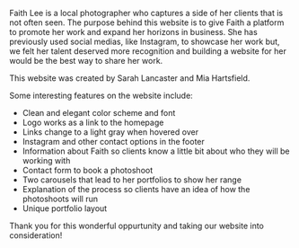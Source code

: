 Faith Lee is a local photographer who captures a side of her clients that is not often seen. The purpose behind this website is to give Faith a platform to promote her work and expand her horizons in business. She has previously used social medias, like Instagram, to showcase her work but, we felt her talent deserved more recognition and building a website for her would be the best way to share her work.
<p>This website was created by Sarah Lancaster and Mia Hartsfield.</p>
<p>Some interesting features on the website include:</p>
<ul>
  <li>Clean and elegant color scheme and font</li>
  <li>Logo works as a link to the homepage</li>
  <li>Links change to a light gray when hovered over</li>
  <li>Instagram and other contact options in the footer</li>
  <li>Information about Faith so clients know a little bit about who they will be working with</li>
  <li>Contact form to book a photoshoot</li>
  <li>Two carousels that lead to her portfolios to show her range</li>
  <li>Explanation of the process so clients have an idea of how the photoshoots will run</li>
  <li>Unique portfolio layout</li>
  </ul>
<p>Thank you for this wonderful oppurtunity and taking our website into consideration!</p>
